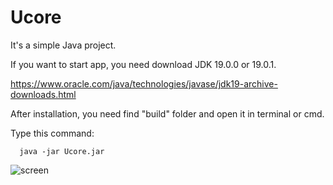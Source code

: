 # Ucore
It's a simple Java project.

If you want to start app, you need download JDK 19.0.0 or 19.0.1.

https://www.oracle.com/java/technologies/javase/jdk19-archive-downloads.html

After installation, you need find "build" folder and open it in terminal or cmd.

Type this command:

```console
  java -jar Ucore.jar
```
![screen](https://user-images.githubusercontent.com/125700313/222784552-501306a0-856e-40eb-81d7-23ddf5e81935.png)
